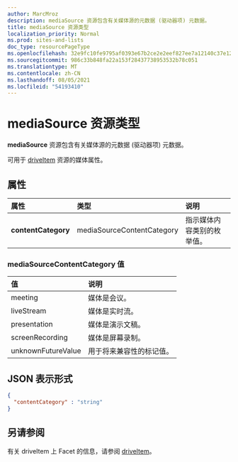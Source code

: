 ```yaml
---
author: MarcMroz
description: mediaSource 资源包含有关媒体源的元数据 (驱动器项) 元数据。
title: mediaSource 资源类型
localization_priority: Normal
ms.prod: sites-and-lists
doc_type: resourcePageType
ms.openlocfilehash: 32e9fc10fe9795af0393e67b2ce2e2eef827ee7a12140c37e129180589bbe359
ms.sourcegitcommit: 986c33b848fa22a153f28437738953532b78c051
ms.translationtype: MT
ms.contentlocale: zh-CN
ms.lasthandoff: 08/05/2021
ms.locfileid: "54193410"
---
```

# <a name="mediasource-resouce-type"></a>mediaSource 资源类型

**mediaSource** 资源包含有关媒体源的元数据 (驱动器项) 元数据。

可用于 [driveItem][item-resource] 资源的媒体属性。

## <a name="properties"></a>属性

| 属性                 | 类型                       | 说明                                                                                      |
| :----------------------- | :------------------------  | :----------------------------------------------------------------------------------------------- |
| **contentCategory**      | mediaSourceContentCategory | 指示媒体内容类别的枚举值。                                     |

### <a name="mediasourcecontentcategory-values"></a>mediaSourceContentCategory 值

| 值               | 说明                                         |
|:------------------- |:----------------------------------------------------|
| meeting             | 媒体是会议。                             |
| liveStream          | 媒体是实时流。                         |
| presentation        | 媒体是演示文稿。                        |
| screenRecording     | 媒体是屏幕录制。                    |
| unknownFutureValue  | 用于将来兼容性的标记值。              |

## <a name="json-representation"></a>JSON 表示形式

<!-- {
  "blockType": "resource",
  "optionalProperties": [
    "contentCategory"
  ],
  "@odata.type": "microsoft.graph.mediaSource"
}-->

```json
{
  "contentCategory" : "string"
}
```

## <a name="see-also"></a>另请参阅

有关 driveItem 上 Facet 的信息，请参阅 [driveItem](driveitem.md)。

[item-resource]: ../resources/driveitem.md

<!-- {
  "type": "#page.annotation",
  "description": "The mediaSource facet provides information about drive item source.",
  "keywords": "mediaSource,client,media info,onedrive",
  "section": "documentation",
  "tocPath&quot;: &quot;Facets/MediaSource"
} -->
